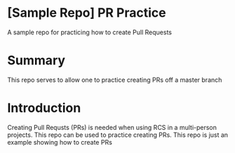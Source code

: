 # [Sample Repo] PR Practice
A sample repo for practicing how to create Pull Requests

# Summary
This repo serves to allow one to practice creating PRs off a master branch
# Introduction
Creating Pull Requsts (PRs) is needed when using RCS in a multi-person projects.
This repo can be used to practice creating PRs.
This repo is just an example showing how to create PRs
